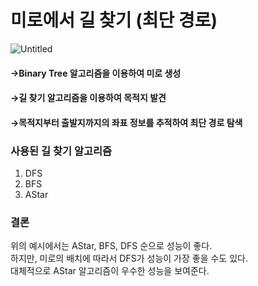 # 미로에서 길 찾기 (최단 경로)

![Untitled](https://user-images.githubusercontent.com/64949855/97089344-07ed3100-1672-11eb-830d-040f5b156286.gif)

#### →Binary Tree 알고리즘을 이용하여 미로 생성   
#### →길 찾기 알고리즘을 이용하여 목적지 발견   
#### →목적지부터 출발지까지의 좌표 정보를 추적하여 최단 경로 탐색   
   
   
   
### 사용된 길 찾기 알고리즘
1. DFS
2. BFS
3. AStar


### 결론
위의 예시에서는 AStar, BFS, DFS 순으로 성능이 좋다.   
하지만, 미로의 배치에 따라서 DFS가 성능이 가장 좋을 수도 있다.   
대체적으로 AStar 알고리즘이 우수한 성능을 보여준다.   
